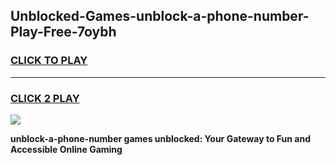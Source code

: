
## Unblocked-Games-unblock-a-phone-number-Play-Free-7oybh
<h3>
<a href="https://premium76.site?title=unblock-a-phone-number&ref=21A">CLICK TO PLAY</a></h3>
<hr>

<h3>
<a href="https://premium76.site?title=unblock-a-phone-number&ref=21A">CLICK 2 PLAY</a>
  
</h3>

<a href="https://premium76.site?title=unblock-a-phone-number&ref=21A"><img src="https://clearcache.store/games.png"></a>


**unblock-a-phone-number games unblocked: Your Gateway to Fun and Accessible Online Gaming**

